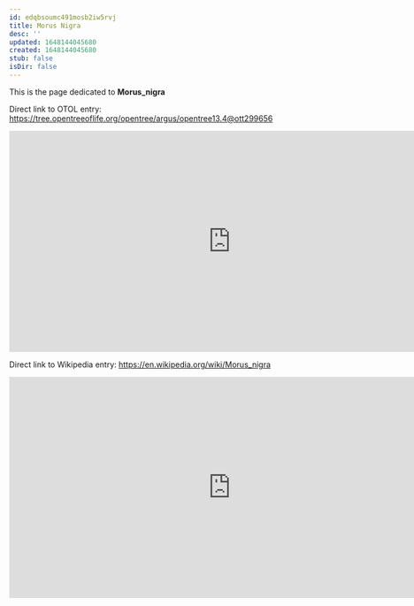 ```yaml
---
id: edqbsoumc491mosb2iw5rvj
title: Morus Nigra
desc: ''
updated: 1648144045680
created: 1648144045680
stub: false
isDir: false
---
```

This is the page dedicated to **Morus_nigra**


Direct link to OTOL entry: https://tree.opentreeoflife.org/opentree/argus/opentree13.4@ott299656



<html>
    <body>
    <iframe src="https://tree.opentreeoflife.org/opentree/argus/opentree13.4@ott299656"
    width="800" height="400" frameborder="0" allowfullscreen> </iframe>
    </body>
</html>
    


Direct link to Wikipedia entry: https://en.wikipedia.org/wiki/Morus_nigra



<html>
    <body>
    <iframe src="https://en.wikipedia.org/wiki/Morus_nigra"
    width="800" height="400" frameborder="0" allowfullscreen> </iframe>
    </body>
</html>
    
